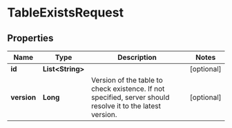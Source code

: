 

# TableExistsRequest


## Properties

| Name | Type | Description | Notes |
|------------ | ------------- | ------------- | -------------|
|**id** | **List&lt;String&gt;** |  |  [optional] |
|**version** | **Long** | Version of the table to check existence. If not specified, server should resolve it to the latest version.  |  [optional] |



